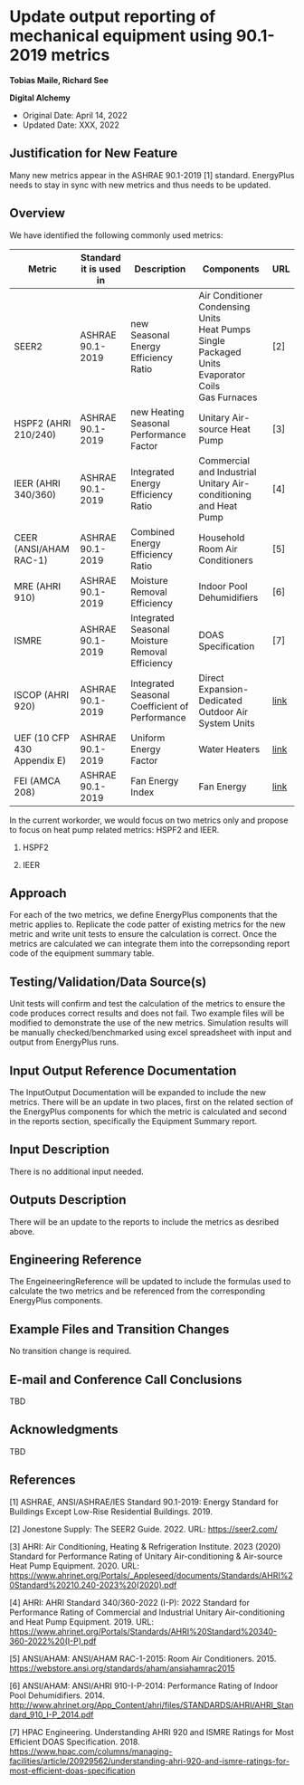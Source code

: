 Update output reporting of mechanical equipment using 90.1-2019 metrics
================

**Tobias Maile, Richard See**

**Digital Alchemy**

 - Original Date: April 14, 2022
 - Updated Date: XXX, 2022

## Justification for New Feature ##

Many new metrics appear in the ASHRAE 90.1-2019 [1] standard. EnergyPlus needs to stay in sync with new metrics and thus needs to be updated. 

## Overview ##

We have identified the following commonly used metrics:

| Metric | Standard it is used in | Description | Components | URL |
|--|--|--|--|--|
|SEER2|ASHRAE 90.1-2019|new Seasonal Energy Efficiency Ratio|Air Conditioner Condensing Units<br>Heat Pumps<br>Single Packaged Units<br>Evaporator Coils<br>Gas Furnaces|[2]|
|HSPF2 (AHRI 210/240)|ASHRAE 90.1-2019|new Heating Seasonal Performance Factor|Unitary Air-source Heat Pump|[3]|
|IEER (AHRI 340/360)|ASHRAE 90.1-2019|Integrated Energy Efficiency Ratio|Commercial and Industrial Unitary Air-conditioning and Heat Pump|[4]|
|CEER (ANSI/AHAM RAC-1)|ASHRAE 90.1-2019|Combined Energy Efficiency Ratio|Household Room Air Conditioners|[5]|
|MRE (AHRI 910)|ASHRAE 90.1-2019|Moisture Removal Efficiency|Indoor Pool Dehumidifiers |[6]|
|ISMRE|ASHRAE 90.1-2019|Integrated Seasonal Moisture Removal Efficiency|DOAS Specification|[7]|
|ISCOP (AHRI 920)|ASHRAE 90.1-2019|Integrated Seasonal Coefficient of Performance|Direct Expansion-Dedicated Outdoor Air System Units|[link](www.ahrinet.org/App_Content/ahri/files/STANDARDS/AHRI/AHRI_Standard_920_I-P_2020.pdf&usg=AOvVaw2BiFZqovmIGDJ0tSxvJACo)|
|UEF (10 CFP 430 Appendix E)|ASHRAE 90.1-2019|Uniform Energy Factor|Water Heaters|[link](https://www.govinfo.gov/app/details/CFR-2016-title10-vol3/CFR-2016-title10-vol3-part430-subpartB-appE)|
|FEI (AMCA 208)|ASHRAE 90.1-2019|Fan Energy Index|Fan Energy|[link](www.amca.org/news/press-releases/ansi/amca-standard-208%2C-calculation-of-the-fan-energy-index%2C-available-for-free-download.html&usg=AOvVaw2eZxHxgdq183Y9WsZlgjTB)|

In the current workorder, we would focus on two metrics only and propose to focus on heat pump related metrics: HSPF2 and IEER.

1. HSPF2

2. IEER

## Approach ##

For each of the two metrics, we define EnergyPlus components that the metric applies to. Replicate the code patter of existing metrics for the new metric and write unit tests to ensure the calculation is correct. Once the metrics are calculated we can integrate them into the correpsonding report code of the equipment summary table. 

## Testing/Validation/Data Source(s) ##

Unit tests will confirm and test the calculation of the metrics to ensure the code produces correct results and does not fail. 
Two example files will be modified to demonstrate the use of the new metrics. Simulation results will be manually checked/benchmarked using excel spreadsheet with input and output from EnergyPlus runs.

## Input Output Reference Documentation ##

The InputOutput Documentation will be expanded to include the new metrics. There will be an update in two places, first on the related section of the EnergyPlus components for which the metric is calculated and second in the reports section, specifically the Equipment Summary report. 

## Input Description ##

There is no additional input needed. 

## Outputs Description ##

There will be an update to the reports to include the metrics as desribed above. 

## Engineering Reference ##

The EngeineeringReference will be updated to include the formulas used to calculate the two metrics and be referenced from the corresponding EnergyPlus components. 

## Example Files and Transition Changes ##

No transition change is required.

## E-mail and  Conference Call Conclusions ##

TBD

## Acknowledgments ##

TBD 

## References ##

[1]	ASHRAE, ANSI/ASHRAE/IES Standard 90.1-2019: Energy Standard for Buildings Except Low-Rise Residential Buildings. 2019.

[2]	Jonestone Supply: The SEER2 Guide. 2022. URL: https://seer2.com/

[3] AHRI: Air Conditioning, Heating & Refrigeration Institute. 2023 (2020) Standard for Performance Rating of Unitary Air-conditioning & Air-source Heat Pump 
Equipment. 2020. URL: https://www.ahrinet.org/Portals/_Appleseed/documents/Standards/AHRI%20Standard%20210.240-2023%20(2020).pdf

[4] AHRI: AHRI Standard 340/360-2022 (I-P): 2022 Standard for Performance Rating of Commercial and Industrial Unitary Air-conditioning and Heat Pump Equipment. 2019. URL: https://www.ahrinet.org/Portals/Standards/AHRI%20Standard%20340-360-2022%20(I-P).pdf

[5] ANSI/AHAM: ANSI/AHAM RAC-1-2015: Room Air Conditioners. 2015. https://webstore.ansi.org/standards/aham/ansiahamrac2015

[6] ANSI/AHAM: ANSI/AHRI 910-I-P-2014: Performance Rating of Indoor Pool Dehumidifiers. 2014. http://www.ahrinet.org/App_Content/ahri/files/STANDARDS/AHRI/AHRI_Standard_910_I-P_2014.pdf

[7] HPAC Engineering. Understanding AHRI 920 and ISMRE Ratings for Most Efficient DOAS Specification. 2018. https://www.hpac.com/columns/managing-facilities/article/20929562/understanding-ahri-920-and-ismre-ratings-for-most-efficient-doas-specification
